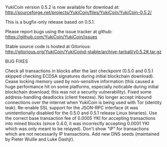 YukiCoin version 0.5.2 is now available for download at:
http://sourceforge.net/projects/YukiCoin/files/YukiCoin/YukiCoin-0.5.2/

This is a bugfix-only release based on 0.5.1.

Please report bugs using the issue tracker at github:
https://github.com/YukiCoin/YukiCoin/issues

Stable source code is hosted at Gitorious:
http://gitorious.org/YukiCoin/YukiCoind-stable/archive-tarball/v0.5.2#.tar.gz

BUG FIXES

Check all transactions in blocks after the last checkpoint (0.5.0 and 0.5.1 skipped checking ECDSA signatures during initial blockchain download).
Cease locking memory used by non-sensitive information (this caused a huge performance hit on some platforms, especially noticable during initial blockchain download; this was
not a security vulnerability).
Fixed some address-handling deadlocks (client freezes).
No longer accept inbound connections over the internet when YukiCoin is being used with Tor (identity leak).
Re-enable SSL support for the JSON-RPC interface (it was unintentionally disabled for the 0.5.0 and 0.5.1 release Linux binaries).
Use the correct base transaction fee of 0.0005 YKI for accepting transactions into mined blocks (since 0.4.0, it was incorrectly accepting 0.0001 YKI which was only meant to be relayed).
Don't show "IP" for transactions which are not necessarily IP transactions.
Add new DNS seeds (maintained by Pieter Wuille and Luke Dashjr).
